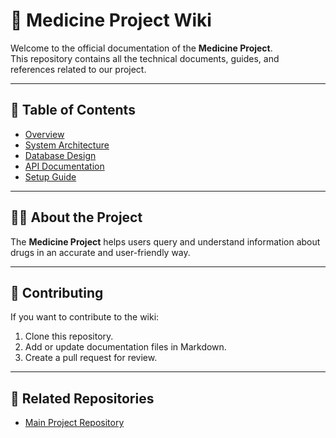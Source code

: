 # 📘 Medicine Project Wiki

Welcome to the official documentation of the **Medicine Project**.  
This repository contains all the technical documents, guides, and references related to our project.

---

## 🧭 Table of Contents
- [Overview](./overview.md)
- [System Architecture](./architecture.md)
- [Database Design](./database.md)
- [API Documentation](./api.md)
- [Setup Guide](./setup.md)

---

## 🧑‍💻 About the Project
The **Medicine Project** helps users query and understand information about drugs in an accurate and user-friendly way.

---

## 🤝 Contributing
If you want to contribute to the wiki:
1. Clone this repository.
2. Add or update documentation files in Markdown.
3. Create a pull request for review.

---

## 🔗 Related Repositories
- [Main Project Repository](https://github.com/<your-org>/<main-repo>)
